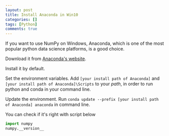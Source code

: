 ```yaml
---
layout: post
title: Install Anaconda in Win10
categories: []
tags: [Python]
comments: true
---
```


If you want to use NumPy on Windows, Anaconda, which is one of the most popular python data science platforms, is a good choice.

Download it from [Anaconda's website](https://www.anaconda.com/download/).

Install it by default.

Set the environment variables. Add `[your install path of Anaconda]` and `[your install path of Anaconda]\Scripts` to your *path*, in order to run python and conda in your command line. 

Update the environment. Run `conda update --prefix [your install path of Anaconda] anaconda` in command line.

You can check if it's right with script below
```python
import numpy
numpy.__version__
``` 

